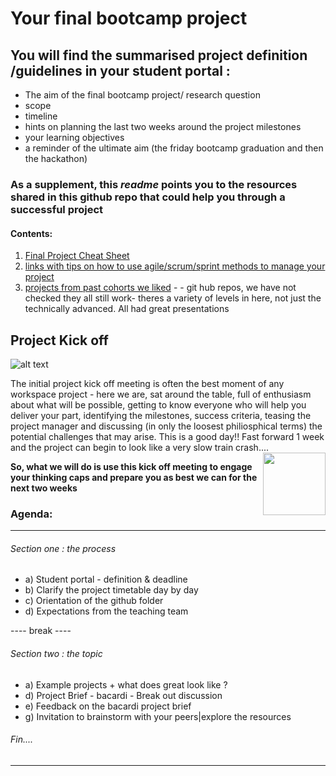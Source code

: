 # Your final bootcamp project 

## You will find the summarised project definition /guidelines in your student portal : 

+ The aim of the final bootcamp project/ research question
+ scope 
+ timeline 
+ hints on planning the last two weeks around the project milestones
+ your learning objectives 
+ a reminder of the ultimate aim (the friday bootcamp graduation and then the hackathon)

### As a supplement, this ***readme*** points you to the resources shared in this github repo that could help you through a successful project

#### Contents:

1) [Final Project Cheat Sheet](https://github.com/student-IH-labs-and-stuff/BCNDATA1021/blob/main/Projects/final_project/final_project_cheatsheet/final_project_cheat_sheet.md)
2) [links with tips on how to use agile/scrum/sprint methods to manage your project](https://github.com/student-IH-labs-and-stuff/BCNDATA1021/blob/main/Projects/final_project/Agile_method.md)
3) [projects from past cohorts we liked](https://github.com/student-IH-labs-and-stuff/BCNDATA1021/blob/main/Projects/final_project/past_cohort_projects.md) - - git hub repos, we have not checked they all still work- theres a variety of levels in here, not just the technically advanced. All had great presentations


## Project Kick off

![alt text](https://github.com/student-IH-labs-and-stuff/BCNDATA1021/blob/main/Projects/final_project/kick-off-meetings.png)

The initial project kick off meeting is often the best moment of any workspace project - here we are, sat around the table, full of enthusiasm about what will be possible, getting to know everyone who will help you deliver your part, identifying the milestones, success criteria, teasing the project manager and discussing (in only the loosest philiosphical terms) the potential challenges that may arise. This is a good day!! Fast forward 1 week and the project can begin to look like a very slow train crash....  
<img align="right" width="100" height="100" src="https://github.com/student-IH-labs-and-stuff/BCNDATA1021/blob/main/Projects/final_project/TTTW_large.jpeg">



**So, what we will do is use this kick off meeting to engage your thinking caps and prepare you as best we can for the next two weeks** 

### Agenda:
-----
###### Section one : the process 

+ a) Student portal - definition & deadline
+ b) Clarify the project timetable day by day
+ c) Orientation of the github folder 
+ d) Expectations from the teaching team 

---- break ---- 

###### Section two : the topic

+ a) Example projects + what does great look like ?  
+ d) Project Brief - bacardi - Break out discussion 
+ e) Feedback on the bacardi project brief 
+ g) Invitation to brainstorm with your peers|explore the resources

###### Fin....

-------------


